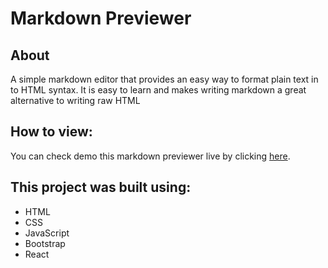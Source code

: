 # Markdown Previewer
## About
A simple markdown editor that provides an easy way to format plain text in to HTML syntax. It is easy to learn and makes writing markdown a great alternative to writing raw HTML

## How to view:
You can check demo this markdown previewer live by clicking [here](https://brajpatel.github.io/markdown-previewer/).

## This project was built using:
- HTML
- CSS
- JavaScript
- Bootstrap
- React
